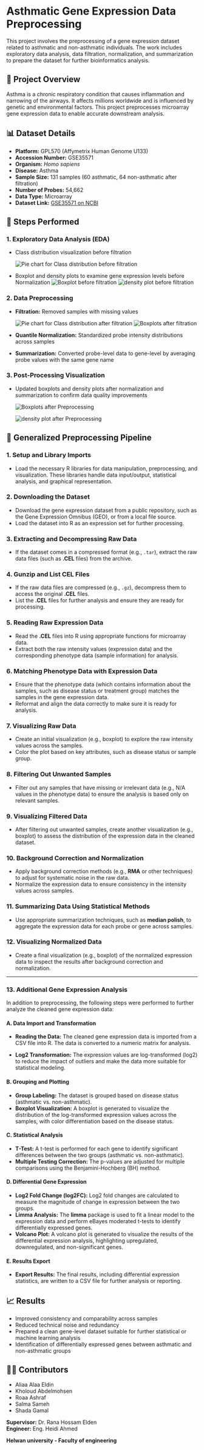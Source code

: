 # Asthmatic Gene Expression Data Preprocessing

This project involves the preprocessing of a gene expression dataset related to asthmatic and non-asthmatic individuals. The work includes exploratory data analysis, data filtration, normalization, and summarization to prepare the dataset for further bioinformatics analysis.

## 🧬 Project Overview

Asthma is a chronic respiratory condition that causes inflammation and narrowing of the airways. It affects millions worldwide and is influenced by genetic and environmental factors. This project preprocesses microarray gene expression data to enable accurate downstream analysis.

## 📊 Dataset Details

- **Platform:** GPL570 (Affymetrix Human Genome U133)
- **Accession Number:** GSE35571
- **Organism:** *Homo sapiens*
- **Disease:** Asthma
- **Sample Size:** 131 samples (60 asthmatic, 64 non-asthmatic after filtration)
- **Number of Probes:** 54,662
- **Data Type:** Microarray
- **Dataset Link:** [GSE35571 on NCBI](https://www.ncbi.nlm.nih.gov/sites/GDSbrowser?acc=GDS5000#details)

## 🧪 Steps Performed

### 1. Exploratory Data Analysis (EDA)
- Class distribution visualization before filtration
  
  ![Pie chart for Class distribution before filtration](Picture1.png)
- Boxplot and density plots to examine gene expression levels before Normalization
  ![Boxplot before filtration](Picture2.png)
  ![density plot before filtration](Picture3.png)
  

### 2. Data Preprocessing
- **Filtration:** Removed samples with missing values

  ![Pie chart for Class distribution after filtration](Picture4.png)
  ![Boxplots after filtration](Picture5.png)
- **Quantile Normalization:** Standardized probe intensity distributions across samples
- **Summarization:** Converted probe-level data to gene-level by averaging probe values with the same gene name

### 3. Post-Processing Visualization
- Updated boxplots and density plots after normalization and summarization to confirm data quality improvements
  
  ![Boxplots after Preprocessing](Picture7.jpg)
  
  ![density plot after Preprocessing](Picture9.png)


## 🧬 Generalized Preprocessing Pipeline

### 1. Setup and Library Imports
- Load the necessary R libraries for data manipulation, preprocessing, and visualization. These libraries handle data input/output, statistical analysis, and graphical representation.

### 2. Downloading the Dataset
- Download the gene expression dataset from a public repository, such as the Gene Expression Omnibus (GEO), or from a local file source.
- Load the dataset into R as an expression set for further processing.

### 3. Extracting and Decompressing Raw Data
- If the dataset comes in a compressed format (e.g., `.tar`), extract the raw data files (such as **.CEL** files) from the archive.

### 4. Gunzip and List CEL Files
- If the raw data files are compressed (e.g., `.gz`), decompress them to access the original **.CEL** files.
- List the **.CEL** files for further analysis and ensure they are ready for processing.

### 5. Reading Raw Expression Data
- Read the **.CEL** files into R using appropriate functions for microarray data.
- Extract both the raw intensity values (expression data) and the corresponding phenotype data (sample information) for analysis.

### 6. Matching Phenotype Data with Expression Data
- Ensure that the phenotype data (which contains information about the samples, such as disease status or treatment group) matches the samples in the gene expression data.
- Reformat and align the data correctly to make sure it is ready for analysis.

### 7. Visualizing Raw Data
- Create an initial visualization (e.g., boxplot) to explore the raw intensity values across the samples.
- Color the plot based on key attributes, such as disease status or sample group.

### 8. Filtering Out Unwanted Samples
- Filter out any samples that have missing or irrelevant data (e.g., N/A values in the phenotype data) to ensure the analysis is based only on relevant samples.

### 9. Visualizing Filtered Data
- After filtering out unwanted samples, create another visualization (e.g., boxplot) to assess the distribution of the expression data in the cleaned dataset.

### 10. Background Correction and Normalization
- Apply background correction methods (e.g., **RMA** or other techniques) to adjust for systematic noise in the raw data.
- Normalize the expression data to ensure consistency in the intensity values across samples.

### 11. Summarizing Data Using Statistical Methods
- Use appropriate summarization techniques, such as **median polish**, to aggregate the expression data for each probe or gene across samples.

### 12. Visualizing Normalized Data
- Create a final visualization (e.g., boxplot) of the normalized expression data to inspect the results after background correction and normalization.

---

### 13. Additional Gene Expression Analysis

In addition to preprocessing, the following steps were performed to further analyze the cleaned gene expression data:

#### A. Data Import and Transformation

- **Reading the Data:** The cleaned gene expression data is imported from a CSV file into R. The data is converted to a numeric matrix for analysis.

- **Log2 Transformation:** The expression values are log-transformed (log2) to reduce the impact of outliers and make the data more suitable for statistical modeling.

#### B. Grouping and Plotting

- **Group Labeling:** The dataset is grouped based on disease status (asthmatic vs. non-asthmatic).
- **Boxplot Visualization:** A boxplot is generated to visualize the distribution of the log-transformed expression values across the samples, with color differentiation based on the disease status.

#### C. Statistical Analysis

- **T-Test:** A t-test is performed for each gene to identify significant differences between the two groups (asthmatic vs. non-asthmatic).
- **Multiple Testing Correction:** The p-values are adjusted for multiple comparisons using the Benjamini-Hochberg (BH) method.

#### D. Differential Gene Expression

- **Log2 Fold Change (log2FC):** Log2 fold changes are calculated to measure the magnitude of change in expression between the two groups.
- **Limma Analysis:** The **limma** package is used to fit a linear model to the expression data and perform eBayes moderated t-tests to identify differentially expressed genes.
- **Volcano Plot:** A volcano plot is generated to visualize the results of the differential expression analysis, highlighting upregulated, downregulated, and non-significant genes.

#### E. Results Export

- **Export Results:** The final results, including differential expression statistics, are written to a CSV file for further analysis or reporting.



## 📈 Results

- Improved consistency and comparability across samples
- Reduced technical noise and redundancy
- Prepared a clean gene-level dataset suitable for further statistical or machine learning analysis
- Identification of differentially expressed genes between asthmatic and non-asthmatic groups


## 👩‍💻 Contributors

- Aliaa Alaa Eldin  
- Kholoud Abdelmohsen  
- Roaa Ashraf  
- Salma Sameh  
- Shada Gamal

**Supervisor:** Dr. Rana Hossam Elden  
**Engineer:** Eng. Heidi Ahmed   

**Helwan university - Faculty of engineering**
